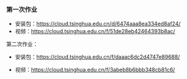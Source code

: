 ### 第一次作业

+ 安装包：https://cloud.tsinghua.edu.cn/d/6474aaa8ea334ed8af24/
+ 视频：https://cloud.tsinghua.edu.cn/f/51de28eb42464393b8ac/

第二次作业：

+ 安装包：https://cloud.tsinghua.edu.cn/f/daaac6dc2d4747e89688/

+ 视频：https://cloud.tsinghua.edu.cn/f/3abeb8b6bbb348cb81c6/